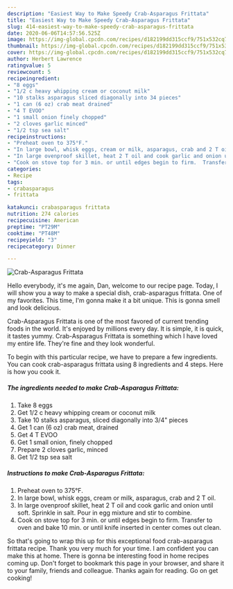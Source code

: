 ```yaml
---
description: "Easiest Way to Make Speedy Crab-Asparagus Frittata"
title: "Easiest Way to Make Speedy Crab-Asparagus Frittata"
slug: 414-easiest-way-to-make-speedy-crab-asparagus-frittata
date: 2020-06-06T14:57:56.525Z
image: https://img-global.cpcdn.com/recipes/d182199dd315ccf9/751x532cq70/crab-asparagus-frittata-recipe-main-photo.jpg
thumbnail: https://img-global.cpcdn.com/recipes/d182199dd315ccf9/751x532cq70/crab-asparagus-frittata-recipe-main-photo.jpg
cover: https://img-global.cpcdn.com/recipes/d182199dd315ccf9/751x532cq70/crab-asparagus-frittata-recipe-main-photo.jpg
author: Herbert Lawrence
ratingvalue: 5
reviewcount: 5
recipeingredient:
- "8 eggs"
- "1/2 c heavy whipping cream or coconut milk"
- "10 stalks asparagus sliced diagonally into 34 pieces"
- "1 can (6 oz) crab meat drained"
- "4 T EVOO"
- "1 small onion finely chopped"
- "2 cloves garlic minced"
- "1/2 tsp sea salt"
recipeinstructions:
- "Preheat oven to 375°F."
- "In large bowl, whisk eggs, cream or milk, asparagus, crab and 2 T oil."
- "In large ovenproof skillet, heat 2 T oil and cook garlic and onion until soft.  Sprinkle in salt.  Pour in egg mixture and stir to combine."
- "Cook on stove top for 3 min. or until edges begin to firm.  Transfer to oven and bake 10 min. or until knife inserted in center comes out clean."
categories:
- Recipe
tags:
- crabasparagus
- frittata

katakunci: crabasparagus frittata 
nutrition: 274 calories
recipecuisine: American
preptime: "PT29M"
cooktime: "PT48M"
recipeyield: "3"
recipecategory: Dinner

---
```



![Crab-Asparagus Frittata](https://img-global.cpcdn.com/recipes/d182199dd315ccf9/751x532cq70/crab-asparagus-frittata-recipe-main-photo.jpg)

Hello everybody, it's me again, Dan, welcome to our recipe page. Today, I will show you a way to make a special dish, crab-asparagus frittata. One of my favorites. This time, I'm gonna make it a bit unique. This is gonna smell and look delicious.



Crab-Asparagus Frittata is one of the most favored of current trending foods in the world. It's enjoyed by millions every day. It is simple, it is quick, it tastes yummy. Crab-Asparagus Frittata is something which I have loved my entire life. They're fine and they look wonderful.


To begin with this particular recipe, we have to prepare a few ingredients. You can cook crab-asparagus frittata using 8 ingredients and 4 steps. Here is how you cook it.

<!--inarticleads1-->

##### The ingredients needed to make Crab-Asparagus Frittata:

1. Take 8 eggs
1. Get 1/2 c heavy whipping cream or coconut milk
1. Take 10 stalks asparagus, sliced diagonally into 3/4&#34; pieces
1. Get 1 can (6 oz) crab meat, drained
1. Get 4 T EVOO
1. Get 1 small onion, finely chopped
1. Prepare 2 cloves garlic, minced
1. Get 1/2 tsp sea salt




<!--inarticleads2-->

##### Instructions to make Crab-Asparagus Frittata:

1. Preheat oven to 375°F.
1. In large bowl, whisk eggs, cream or milk, asparagus, crab and 2 T oil.
1. In large ovenproof skillet, heat 2 T oil and cook garlic and onion until soft.  Sprinkle in salt.  Pour in egg mixture and stir to combine.
1. Cook on stove top for 3 min. or until edges begin to firm.  Transfer to oven and bake 10 min. or until knife inserted in center comes out clean.




So that's going to wrap this up for this exceptional food crab-asparagus frittata recipe. Thank you very much for your time. I am confident you can make this at home. There is gonna be interesting food in home recipes coming up. Don't forget to bookmark this page in your browser, and share it to your family, friends and colleague. Thanks again for reading. Go on get cooking!
